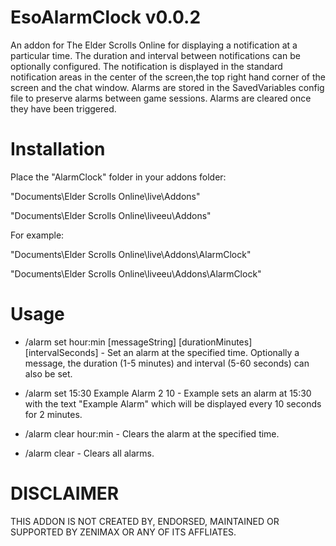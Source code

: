 # EsoAlarmClock v0.0.2
An addon for The Elder Scrolls Online for displaying a notification at a particular time. The duration and interval between notifications can be optionally configured.
The notification is displayed in the standard notification areas in the center of the screen,the top right hand corner of the screen and the chat window.
Alarms are stored in the SavedVariables config file to preserve alarms between game sessions. Alarms are cleared once they have been triggered.

Installation
=============

Place the "AlarmClock" folder in your addons folder:

"Documents\Elder Scrolls Online\live\Addons"

"Documents\Elder Scrolls Online\liveeu\Addons"

For example:

"Documents\Elder Scrolls Online\live\Addons\AlarmClock"

"Documents\Elder Scrolls Online\liveeu\Addons\AlarmClock"

Usage
=============

* /alarm set hour:min [messageString] [durationMinutes] [intervalSeconds] - Set an alarm at the specified time. Optionally a message, the duration (1-5 minutes) and interval (5-60 seconds) can also be set.
* /alarm set 15:30 Example Alarm 2 10 - Example sets an alarm at 15:30 with the text "Example Alarm" which will be displayed every 10 seconds for 2 minutes.

* /alarm clear hour:min - Clears the alarm at the specified time.
* /alarm clear - Clears all alarms.

DISCLAIMER
=============
THIS ADDON IS NOT CREATED BY, ENDORSED, MAINTAINED OR SUPPORTED BY ZENIMAX OR ANY OF ITS AFFLIATES.